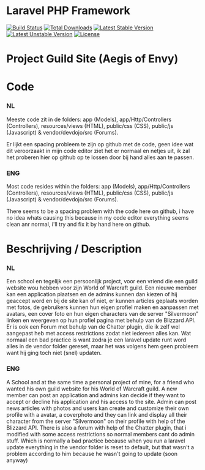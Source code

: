 # Laravel PHP Framework

[![Build Status](https://travis-ci.org/laravel/framework.svg)](https://travis-ci.org/laravel/framework)
[![Total Downloads](https://poser.pugx.org/laravel/framework/d/total.svg)](https://packagist.org/packages/laravel/framework)
[![Latest Stable Version](https://poser.pugx.org/laravel/framework/v/stable.svg)](https://packagist.org/packages/laravel/framework)
[![Latest Unstable Version](https://poser.pugx.org/laravel/framework/v/unstable.svg)](https://packagist.org/packages/laravel/framework)
[![License](https://poser.pugx.org/laravel/framework/license.svg)](https://packagist.org/packages/laravel/framework)

# Project Guild Site (Aegis of Envy)

# Code
### NL
Meeste code zit in de folders: app (Models), app/Http/Controllers (Controllers), resources/views (HTML), public/css (CSS), public/js (Javascript) & vendor/devdojo/src (Forums).

Er lijkt een spacing probleem te zijn op github met de code, geen idee wat dit veroorzaakt in mijn code editor ziet het er normaal en netjes uit, ik zal het proberen hier op github op te lossen door bij hand alles aan te passen.

### ENG
Most code resides within the folders: app (Models), app/Http/Controllers (Controllers), resources/views (HTML), public/css (CSS), public/js (Javascript) & vendor/devdojo/src (Forums).

There seems to be a spacing problem with the code here on github, i have no idea whats causing this because in my code editor everything seems clean anr normal, i'll try and fix it by hand here on github.

# Beschrijving / Description

### NL
Een school en tegelijk een persoonlijk project, voor een vriend die een guild website wou hebben voor zijn World of Warcraft guild.
Een nieuwe member kan een application plaatsen en de admins kunnen dan kiezen of hij geaccept word en bij de site kan of niet, er kunnen articles geplaats worden met fotos, de gebruikers kunnen hun eigen profiel maken en aanpassen met avatars, een cover foto en hun eigen characters van de server "Silvermoon" linken en weergeven op hun profiel pagina met behulp van de Blizzard API.
Er is ook een Forum met behulp van de Chatter plugin, die ik zelf wel aangepast heb met access restrictions zodat niet iedereen alles kan.
Wat normaal een bad practice is want zodra je een laravel update runt word alles in de vendor folder gereset, maar het was volgens hem geen probleem want hij ging toch niet (snel) updaten.

### ENG
A School and at the same time a personal project of mine, for a friend who wanted his own guild website for his World of Warcraft guild.
A new member can post an application and admins kan decide if they want to accept or decline his application and his access to the site.
Admin can post news articles with photos and users kan create and customize their own profile with a avatar, a coverphoto and they can link and display all their character from the server "Silvermoon" on their profile with help of the Blizzard API.
There is also a forum with help of the Chatter plugin, that i modified with some access restrictions so normal members cant do admin stuff.
Which is normally a bad practice because when you run a laravel update everything in the vendor folder is reset to default, but that wasn't a problem according to him because he wasn't going to update (soon anyway)
